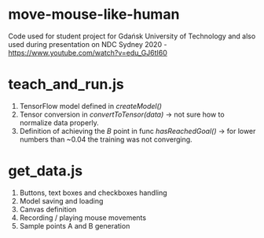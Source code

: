 # move-mouse-like-human
Code used for student project for Gdańsk University of Technology and also used during presentation on NDC Sydney 2020 - https://www.youtube.com/watch?v=edu_GJ6tI60

# teach_and_run.js
1. TensorFlow model defined in _createModel()_
2. Tensor conversion in _convertToTensor(data)_ -> not sure how to normalize data properly.
3. Definition of achieving the *B* point in func _hasReachedGoal()_ -> for lower numbers than ~0.04 the training was not converging.

# get_data.js
1. Buttons, text boxes and checkboxes handling
2. Model saving and loading
3. Canvas definition
4. Recording / playing mouse movements
5. Sample points A and B generation
